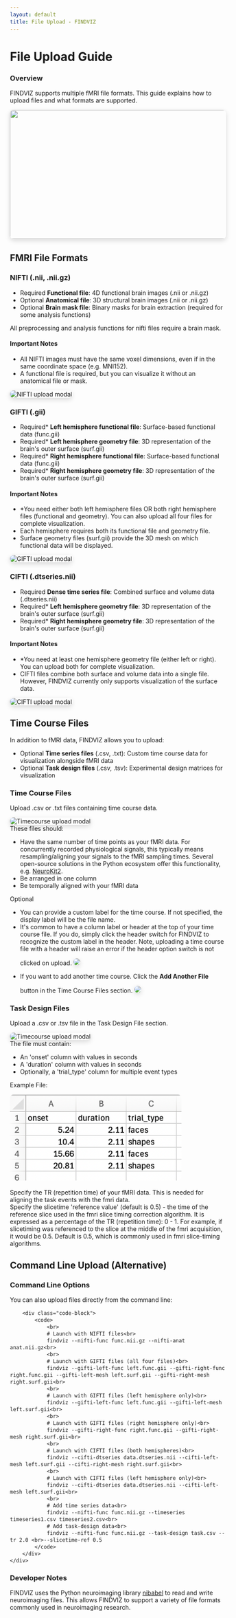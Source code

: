 ```yaml
---
layout: default
title: File Upload - FINDVIZ
---
```


# File Upload Guide

<div class="card">
    <div class="card-header">
        <h3>Overview</h3>
    </div>
    <div class="card-content">
        <p>FINDVIZ supports multiple fMRI file formats. This guide explains how to upload files and what formats are supported.</p>
        <img src='https://raw.githubusercontent.com/tsb46/fmri-findviz-misc/main/gifs/upload.gif' width=600 height=300 style="border-radius: 8px; box-shadow: 0 4px 12px rgba(0,0,0,0.15);">
    </div>
</div>

## FMRI File Formats

<div class="card">
    <div class="card-header">
        <h3>NIFTI (.nii, .nii.gz)</h3>
    </div>
    <div class='content-card'>
        <ul>
            <li class="file-item">
                <span class="file-badge required-badge">Required</span>
                <span class="file-item-content"><strong>Functional file</strong>: 4D functional brain images (.nii or .nii.gz)</span>
            </li>
            <li class="file-item">
                <span class="file-badge optional-badge">Optional</span>
                <span class="file-item-content"><strong>Anatomical file</strong>: 3D structural brain images (.nii or .nii.gz)</span>
            </li>
            <li class="file-item">
                <span class="file-badge optional-badge">Optional</span>
                <span class="file-item-content"><strong>Brain mask file</strong>: Binary masks for brain extraction (required for some analysis functions)</span>
            </li>
        </ul>
        <div class='alert alert-warning'>
            <span>All preprocessing and analysis functions for nifti files require a brain mask.</span>
        </div>
        <div class="alert alert-info">
            <h4>Important Notes</h4>
            <ul>
                <li>All NIFTI images must have the same voxel dimensions, even if in the same coordinate space (e.g. MNI152).</li>
                <li>A functional file is required, but you can visualize it without an anatomical file or mask.</li>
            </ul>
        </div>
        <img src='https://raw.githubusercontent.com/tsb46/fmri-findviz-misc/main/pics/upload_modal_nifti.png' alt="NIFTI upload modal" style="border-radius: 8px; box-shadow: 0 4px 12px rgba(0,0,0,0.15);">
    </div>
</div>

<div class="card">
    <div class="card-header">
        <h3>GIFTI (.gii)</h3>
    </div>
    <div class='content-card'>
        <ul>
            <li class="file-item">
                <span class="file-badge required-badge">Required<span class="conditional-indicator">*</span></span>
                <span class="file-item-content"><strong>Left hemisphere functional file</strong>: Surface-based functional data (func.gii)</span>
            </li>
            <li class="file-item">
                <span class="file-badge required-badge">Required<span class="conditional-indicator">*</span></span>
                <span class="file-item-content"><strong>Left hemisphere geometry file</strong>: 3D representation of the brain's outer surface (surf.gii)</span>
            </li>
            <li class="file-item">
                <span class="file-badge required-badge">Required<span class="conditional-indicator">*</span></span>
                <span class="file-item-content"><strong>Right hemisphere functional file</strong>: Surface-based functional data (func.gii)</span>
            </li>
            <li class="file-item">
                <span class="file-badge required-badge">Required<span class="conditional-indicator">*</span></span>
                <span class="file-item-content"><strong>Right hemisphere geometry file</strong>: 3D representation of the brain's outer surface (surf.gii)</span>
            </li>
        </ul>
        <div class="alert alert-info">
            <h4>Important Notes</h4>
            <ul>
                <li>
                    <span class="conditional-indicator">*</span>You need either both left hemisphere files OR both right hemisphere files (functional and geometry). You can also upload all four files for complete visualization.
                </li>
                <li>Each hemisphere requires both its functional file and geometry file.</li>
                <li>Surface geometry files (surf.gii) provide the 3D mesh on which functional data will be displayed.</li>
            </ul>
        </div>
        <img src='https://raw.githubusercontent.com/tsb46/fmri-findviz-misc/main/pics/upload_modal_gifti.png' alt="GIFTI upload modal" style="border-radius: 8px; box-shadow: 0 4px 12px rgba(0,0,0,0.15);">
    </div>
</div>

<div class="card">
    <div class="card-header">
        <h3>CIFTI (.dtseries.nii)</h3>
    </div>
    <div class='content-card'>
        <ul>
            <li class="file-item">
                <span class="file-badge required-badge">Required</span>
                <span class="file-item-content"><strong>Dense time series file</strong>: Combined surface and volume data (.dtseries.nii)</span>
            </li>
            <li class="file-item">
                <span class="file-badge required-badge">Required<span class="conditional-indicator">*</span></span>
                <span class="file-item-content"><strong>Left hemisphere geometry file</strong>: 3D representation of the brain's outer surface (surf.gii)</span>
            </li>
            <li class="file-item">
                <span class="file-badge required-badge">Required<span class="conditional-indicator">*</span></span>
                <span class="file-item-content"><strong>Right hemisphere geometry file</strong>: 3D representation of the brain's outer surface (surf.gii)</span>
            </li>
        </ul>
        <div class="alert alert-info">
            <h4>Important Notes</h4>
            <ul>
                <li>
                    <span class="conditional-indicator">*</span>You need at least one hemisphere geometry file (either left or right). You can upload both for complete visualization.</li>
                <li>CIFTI files combine both surface and volume data into a single file. However, FINDVIZ currently only supports visualization of the surface data.</li>
            </ul>
        </div>
        <img src='https://raw.githubusercontent.com/tsb46/fmri-findviz-misc/main/pics/upload_modal_cifti.png' alt="CIFTI upload modal" style="border-radius: 8px; box-shadow: 0 4px 12px rgba(0,0,0,0.15);">
    </div>
</div>

## Time Course Files

<div class="card">
    <div class="card-content">
        <p>In addition to fMRI data, FINDVIZ allows you to upload:</p>
        <ul>
            <li class="file-item">
                <span class="file-badge optional-badge">Optional</span>
                <span class="file-item-content"><strong>Time series files</strong> (.csv, .txt): Custom time course data for visualization alongside fMRI data</span>
            </li>
            <li class="file-item">
                <span class="file-badge optional-badge">Optional</span>
                <span class="file-item-content"><strong>Task design files</strong> (.csv, .tsv): Experimental design matrices for visualization</span>
            </li>
        </ul>
  </div>
</div>

<div class="card">
    <div class="card-header">
        <h3>Time Course Files</h3>
    </div>
    <div class="card-content">
        <div class="steps-container">
            <div class="step">
                <span>Upload .csv or .txt files containing time course data.</span>
                <img src='https://raw.githubusercontent.com/tsb46/fmri-findviz-misc/main/pics/upload_modal_ts.png' alt="Timecourse upload modal" style="border-radius: 8px; box-shadow: 0 4px 12px rgba(0,0,0,0.15); margin-top: 1em;">
            </div>
            <div class="step">
                These files should:
                <ul>
                    <li>
                        Have the same number of time points as your fMRI data. For concurrently recorded physiological signals, this typically means resampling/aligning your signals to the fMRI sampling times. Several open-source solutions in the Python ecosystem offer this functionality, e.g. <a href="https://neuropsychology.github.io/NeuroKit/">NeuroKit2</a>.
                    </li>
                    <li>Be arranged in one column</li>
                    <li>Be temporally aligned with your fMRI data</li>
                </ul>
            </div>
            <div class="step">
                <span class="file-badge optional-badge">Optional</span>
                <ul>
                    <li>You can provide a custom label for the time course. If not specified, the display label will be the file name.</li>
                    <li>
                        <span>It's common to have a column label or header at the top of your time course file. If you do, simply click the header switch for FINDVIZ to recognize the custom label in the header. Note, uploading a time course file with a header will raise an error if the header option switch is not clicked on upload.</span>
                        <img src='https://raw.githubusercontent.com/tsb46/fmri-findviz-misc/main/gifs/ts_header.gif' style="border-radius: 8px; box-shadow: 0 4px 12px rgba(0,0,0,0.15); margin-top: 1em;">
                    </li>
                </ul>
            </div>
            <div class="step">
                <ul>
                    <li>
                        <span>If you want to add another time course. Click the <strong>Add Another File</strong> button in the Time Course Files section.</span>
                        <img src='https://raw.githubusercontent.com/tsb46/fmri-findviz-misc/main/gifs/ts_add_file.gif' style="border-radius: 8px; box-shadow: 0 4px 12px rgba(0,0,0,0.15); margin-top: 1em;">
                    </li>
                </ul>
            </div>
        </div>
    </div>
</div>

<div class="card">
  <div class="card-header">
    <h3>Task Design Files</h3>
  </div>
  <div class="card-content">
    <div class="steps-container">
      <div class="step">
        <span>Upload a .csv or .tsv file in the Task Design File section.</span>
        <img src='https://raw.githubusercontent.com/tsb46/fmri-findviz-misc/main/pics/upload_modal_task.png' alt="Timecourse upload modal" style="border-radius: 8px; box-shadow: 0 4px 12px rgba(0,0,0,0.15); margin-top: 1em;">
    </div>
      <div class="step">
        The file must contain:
        <ul>
          <li>An 'onset' column with values in seconds</li>
          <li>A 'duration' column with values in seconds</li>
          <li>Optionally, a 'trial_type' column for multiple event types</li>
        </ul>
        <p>Example File:</p>
        <img src="https://raw.githubusercontent.com/tsb46/fmri-findviz/main/findviz/static/images/task_design_file.png" width="400" height="200" alt="findviz-logo" style="border-radius: 8px; margin-bottom: 1rem;">
      </div>
      <div class="step">Specify the TR (repetition time) of your fMRI data. This is needed for aligning the task events with the fmri data.</div>
      <div class="step">Specify the slicetime 'reference value' (default is 0.5) - the time of the reference slice used in the fmri slice timing correction algorithm. It is expressed as a percentage of the TR (repetition time): 0 - 1. For example, if slicetiming was referenced to the slice at the middle of the fmri acquisition, it would be 0.5. Default is 0.5, which is commonly used in fmri slice-timing algorithms.</div>
    </div>
  </div>
</div>

## Command Line Upload (Alternative)

<div class="card">
    <div class="card-header">
        <h3>Command Line Options</h3>
    </div>
    <div class="card-content">
        <p>You can also upload files directly from the command line:</p>

        <div class="code-block">
            <code>
                <br>
                # Launch with NIFTI files<br>
                findviz --nifti-func func.nii.gz --nifti-anat anat.nii.gz<br>
                <br>
                # Launch with GIFTI files (all four files)<br>
                findviz --gifti-left-func left.func.gii --gifti-right-func right.func.gii --gifti-left-mesh left.surf.gii --gifti-right-mesh right.surf.gii<br>
                <br>
                # Launch with GIFTI files (left hemisphere only)<br>
                findviz --gifti-left-func left.func.gii --gifti-left-mesh left.surf.gii<br>
                <br>
                # Launch with GIFTI files (right hemisphere only)<br>
                findviz --gifti-right-func right.func.gii --gifti-right-mesh right.surf.gii<br>
                <br>
                # Launch with CIFTI files (both hemispheres)<br>
                findviz --cifti-dtseries data.dtseries.nii --cifti-left-mesh left.surf.gii --cifti-right-mesh right.surf.gii<br>
                <br>
                # Launch with CIFTI files (left hemisphere only)<br>
                findviz --cifti-dtseries data.dtseries.nii --cifti-left-mesh left.surf.gii<br>
                <br>
                # Add time series data<br>
                findviz --nifti-func func.nii.gz --timeseries timeseries1.csv timeseries2.csv<br>
                # Add task-design data<br>
                findviz --nifti-func func.nii.gz --task-design task.csv --tr 2.0 <br>--slicetime-ref 0.5
            </code>
        </div>
    </div>
</div>

<div class="card">
  <div class="card-header">
    <h3>Developer Notes</h3>
  </div>
  <div class="card-content">
    <p>FINDVIZ uses the Python neuroimaging library <a href="https://nipy.org/nibabel/">nibabel</a> to read and write neuroimaging files. This allows FINDVIZ to support a variety of file formats commonly used in neuroimaging research.</p>
  </div>
</div>